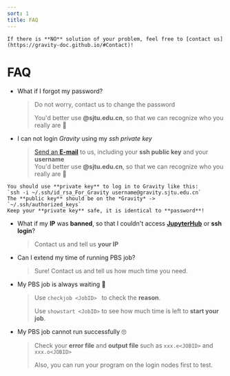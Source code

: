 ```yaml
---
sort: 1
title: FAQ
---
```


```note
If there is **NO** solution of your problem, feel free to [contact us](https://gravity-doc.github.io/#Contact)!
```

# FAQ

- What if I forgot my password?

  > Do not worry, contact us to change the password      
  >
  > You'd better use **@sjtu.edu.cn**, so that we can recognize who you really are 👀

- I can not login *Gravity* using my *ssh private key*

  > [Send an **E-mail**](mailto:gravity-hpc@sjtu.edu.cn) to us, including your **ssh public key** and your **username**   
  > You'd better use **@sjtu.edu.cn**, so that we can recognize who you really are 👀    

```tip
You should use **private key** to log in to Gravity like this:
`ssh -i ~/.ssh/id_rsa_For_Gravity username@gravity.sjtu.edu.cn`    
The **public key** should be on the *Gravity* -> `~/.ssh/authorized_keys`   
Keep your **private key** safe, it is identical to **password**!
```

- What if my **IP** was **banned**, so that I couldn't access **[JupyterHub](https://gravity.sjtu.edu.cn/)** or **ssh login**?

  > Contact us and tell us **your IP**

- Can I extend my time of running PBS job?

  > Sure! Contact us and tell us how much time you need.

- My PBS job is always waiting 😤

  > Use `checkjob <JobID> ` to check the **reason**.     
  >
  > Use `showstart <JobID>` to see how much time is left to **start your job**.

- My PBS job cannot run successfully 🙄

  > Check your **error file** and **output file** such as `xxx.e<JOBID>` and `xxx.o<JOBID>`   
  >
  > Also, you can run your program on the login nodes first to test.
